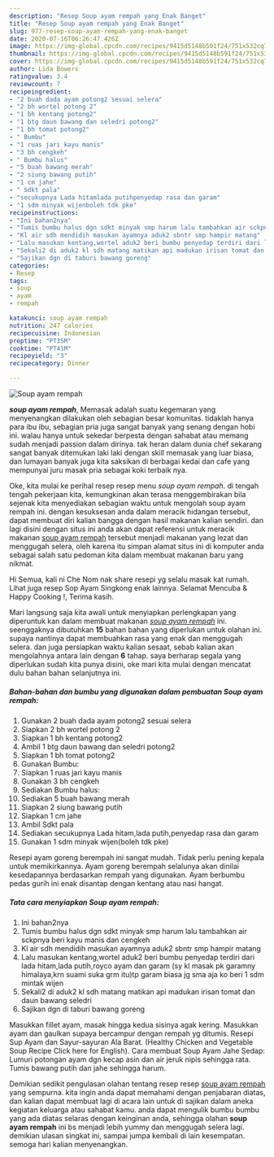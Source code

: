 ```yaml
---
description: "Resep Soup ayam rempah yang Enak Banget"
title: "Resep Soup ayam rempah yang Enak Banget"
slug: 977-resep-soup-ayam-rempah-yang-enak-banget
date: 2020-07-16T06:26:47.426Z
image: https://img-global.cpcdn.com/recipes/9415d5148b591f24/751x532cq70/soup-ayam-rempah-foto-resep-utama.jpg
thumbnail: https://img-global.cpcdn.com/recipes/9415d5148b591f24/751x532cq70/soup-ayam-rempah-foto-resep-utama.jpg
cover: https://img-global.cpcdn.com/recipes/9415d5148b591f24/751x532cq70/soup-ayam-rempah-foto-resep-utama.jpg
author: Lida Bowers
ratingvalue: 3.4
reviewcount: 7
recipeingredient:
- "2 buah dada ayam potong2 sesuai selera"
- "2 bh wortel potong 2"
- "1 bh kentang potong2"
- "1 btg daun bawang dan seledri potong2"
- "1 bh tomat potong2"
- " Bumbu"
- "1 ruas jari kayu manis"
- "3 bh cengkeh"
- " Bumbu halus"
- "5 buah bawang merah"
- "2 siung bawang putih"
- "1 cm jahe"
- " Sdkt pala"
- "secukupnya Lada hitamlada putihpenyedap rasa dan garam"
- "1 sdm minyak wijenboleh tdk pke"
recipeinstructions:
- "Ini bahan2nya"
- "Tumis bumbu halus dgn sdkt minyak smp harum lalu tambahkan air sckpnya beri kayu manis dan cengkeh"
- "Kl air sdh mendidih masukan ayamnya aduk2 sbntr smp hampir matang"
- "Lalu masukan kentang,wortel aduk2 beri bumbu penyedap terdiri dari lada hitam,lada putih,royco ayam dan garam (sy kl masak pk garamny himalaya,krn suami suka grm itu)tp garam biasa jg sma aja ko beri 1 sdm mintak wijen"
- "Sekali2 di aduk2 kl sdh matang matikan api madukan irisan tomat dan daun bawang seledri"
- "Sajikan dgn di taburi bawang goreng"
categories:
- Resep
tags:
- soup
- ayam
- rempah

katakunci: soup ayam rempah 
nutrition: 247 calories
recipecuisine: Indonesian
preptime: "PT35M"
cooktime: "PT41M"
recipeyield: "3"
recipecategory: Dinner

---
```



![Soup ayam rempah](https://img-global.cpcdn.com/recipes/9415d5148b591f24/751x532cq70/soup-ayam-rempah-foto-resep-utama.jpg)

<b><i>soup ayam rempah</i></b>, Memasak adalah suatu kegemaran yang menyenangkan dilakukan oleh sebagian besar komunitas. tidaklah hanya para ibu ibu, sebagian pria juga sangat banyak yang senang dengan hobi ini. walau hanya untuk sekedar berpesta dengan sahabat atau memang sudah menjadi passion dalam dirinya. tak heran dalam dunia chef sekarang sangat banyak ditemukan laki laki dengan skill memasak yang luar biasa, dan lumayan banyak juga kita saksikan di berbagai kedai dan cafe yang mempunyai juru masak pria sebagai koki terbaik nya.

Oke, kita mulai ke perihal resep resep menu <i>soup ayam rempah</i>. di tengah tengah pekerjaan kita, kemungkinan akan terasa menggembirakan bila sejenak kita menyediakan sebagian waktu untuk mengolah soup ayam rempah ini. dengan kesuksesan anda dalam meracik hidangan tersebut, dapat membuat diri kalian bangga dengan hasil makanan kalian sendiri. dan lagi disini dengan situs ini anda akan dapat referensi untuk meracik makanan <u>soup ayam rempah</u> tersebut menjadi makanan yang lezat dan menggugah selera, oleh karena itu simpan alamat situs ini di komputer anda sebagai salah satu pedoman kita dalam membuat makanan baru yang nikmat.

Hi Semua, kali ni Che Nom nak share resepi yg selalu masak kat rumah. Lihat juga resep Sop Ayam Singkong enak lainnya. Selamat Mencuba &amp; Happy Cooking !, Terima kasih.


Mari langsung saja kita awali untuk menyiapkan perlengkapan yang diperuntuk kan dalam membuat makanan <u><i>soup ayam rempah</i></u> ini. seenggaknya dibutuhkan <b>15</b> bahan bahan yang diperlukan untuk olahan ini. supaya nantinya dapat membuahkan rasa yang enak dan menggugah selera. dan juga persiapkan waktu kalian sesaat, sebab kalian akan mengolahnya antara lain dengan <b>6</b> tahap. saya berharap segala yang diperlukan sudah kita punya disini, oke mari kita mulai dengan mencatat dulu bahan bahan selanjutnya ini.

<!--inarticleads1-->

##### Bahan-bahan dan bumbu yang digunakan dalam pembuatan Soup ayam rempah:

1. Gunakan 2 buah dada ayam potong2 sesuai selera
1. Siapkan 2 bh wortel potong 2
1. Siapkan 1 bh kentang potong2
1. Ambil 1 btg daun bawang dan seledri potong2
1. Siapkan 1 bh tomat potong2
1. Gunakan  Bumbu:
1. Siapkan 1 ruas jari kayu manis
1. Gunakan 3 bh cengkeh
1. Sediakan  Bumbu halus:
1. Sediakan 5 buah bawang merah
1. Siapkan 2 siung bawang putih
1. Siapkan 1 cm jahe
1. Ambil  Sdkt pala
1. Sediakan secukupnya Lada hitam,lada putih,penyedap rasa dan garam
1. Gunakan 1 sdm minyak wijen(boleh tdk pke)


Resepi ayam goreng berempah ini sangat mudah. Tidak perlu pening kepala untuk memikirkannya. Ayam goreng berempah selalunya akan dinilai kesedapannya berdasarkan rempah yang digunakan. Ayam berbumbu pedas gurih ini enak disantap dengan kentang atau nasi hangat. 

<!--inarticleads2-->

##### Tata cara menyiapkan Soup ayam rempah:

1. Ini bahan2nya
1. Tumis bumbu halus dgn sdkt minyak smp harum lalu tambahkan air sckpnya beri kayu manis dan cengkeh
1. Kl air sdh mendidih masukan ayamnya aduk2 sbntr smp hampir matang
1. Lalu masukan kentang,wortel aduk2 beri bumbu penyedap terdiri dari lada hitam,lada putih,royco ayam dan garam (sy kl masak pk garamny himalaya,krn suami suka grm itu)tp garam biasa jg sma aja ko beri 1 sdm mintak wijen
1. Sekali2 di aduk2 kl sdh matang matikan api madukan irisan tomat dan daun bawang seledri
1. Sajikan dgn di taburi bawang goreng


Masukkan fillet ayam, masak hingga kedua sisinya agak kering. Masukkan ayam dan gaulkan supaya bercampur dengan rempah yg ditumis. Resepi Sup Ayam dan Sayur-sayuran Ala Barat. (Healthy Chicken and Vegetable Soup Recipe Click here for English). Cara membuat Soup Ayam Jahe Sedap: Lumuri potongan ayam dgn kecap asin dan air jeruk nipis sehingga rata. Tumis bawang putih dan jahe sehingga harum. 

Demikian sedikit pengulasan olahan tentang resep resep <u>soup ayam rempah</u> yang sempurna. kita ingin anda dapat memahami dengan penjabaran diatas, dan kalian dapat membuat lagi di acara lain untuk di sajikan dalam aneka kegiatan keluarga atau sahabat kamu. anda dapat mengulik bumbu bumbu yang ada diatas selaras dengan keinginan anda, sehingga olahan <b>soup ayam rempah</b> ini bs menjadi lebih yummy dan menggugah selera lagi. demikian ulasan singkat ini, sampai jumpa kembali di lain kesempatan. semoga hari kalian menyenangkan.
